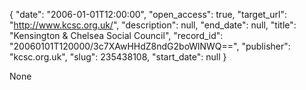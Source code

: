 {
  "date": "2006-01-01T12:00:00", 
  "open_access": true, 
  "target_url": "http://www.kcsc.org.uk/", 
  "description": null, 
  "end_date": null, 
  "title": "Kensington & Chelsea Social Council", 
  "record_id": "20060101T120000/3c7XAwHHdZ8ndG2boWlNWQ==", 
  "publisher": "kcsc.org.uk", 
  "slug": 235438108, 
  "start_date": null
}

None